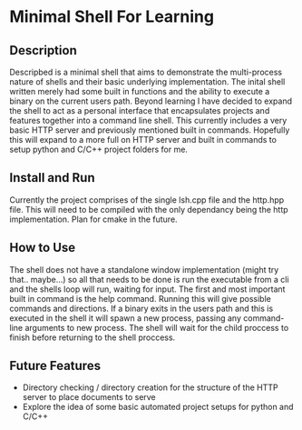 # Minimal Shell For Learning

## Description

Descripbed is a minimal shell that aims to demonstrate the multi-process nature of shells and their basic underlying implementation. The inital shell written merely had some built in functions and the ability to execute a binary on the current users path. Beyond learning I have decided to expand the shell to act as a personal interface that encapsulates projects and features together into a command line shell. This currently includes a very basic HTTP server and previously mentioned built in commands. Hopefully this will expand to a more full on HTTP server and built in commands to setup python and C/C++ project folders for me.

## Install and Run

Currently the project comprises of the single lsh.cpp file and the http.hpp file. This will need to be compiled with the only dependancy being the http implementation. Plan for cmake in the future.

## How to Use

The shell does not have a standalone window implementation (might try that.. maybe...) so all that needs to be done is run the executable from a cli and the shells loop will run, waiting for input. The first and most important built in command is the help command. Running this will give possible commands and directions. If a binary exits in the users path and this is executed in the shell it will spawn a new process, passing any command-line arguments to new process. The shell will wait for the child proccess to finish before returning to the shell proccess.

## Future Features

- Directory checking / directory creation for the structure of the HTTP server to place documents to serve
- Explore the idea of some basic automated project setups for python and C/C++
